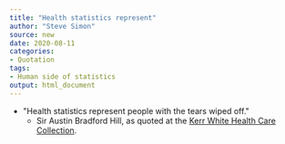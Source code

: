 ```yaml
---
title: "Health statistics represent"
author: "Steve Simon"
source: new
date: 2020-08-11
categories:
- Quotation
tags:
- Human side of statistics
output: html_document
---
```


+ "Health statistics represent people with the tears wiped off."
  + Sir Austin Bradford Hill, as quoted at the [Kerr White Health Care Collection](http://historical.hsl.virginia.edu/kerr/healthstats.cfm.html).

<!---More--->

